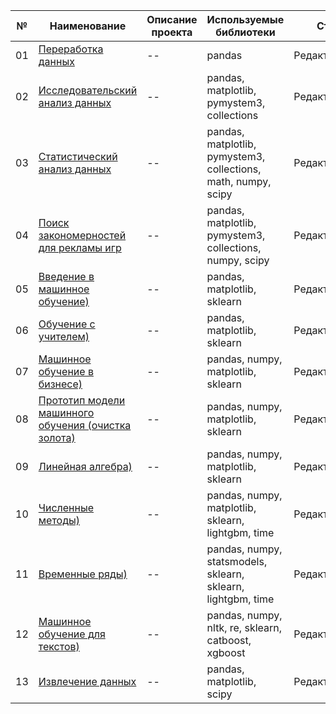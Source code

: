 №|Наименование|Описание проекта|Используемые библиотеки|Статус|
--|--|--|--|--|
01|[Переработка данных]()|--|pandas|Редактирование|
02|[Исследовательский анализ данных]()|--|pandas, matplotlib, pymystem3, collections|Редактирование|
03|[Статистический анализ данных]()|--|pandas, matplotlib, pymystem3, collections, math, numpy, scipy|Редактирование|
04|[Поиск закономерностей для рекламы игр]()|--|pandas, matplotlib, pymystem3, collections, numpy, scipy|Редактирование|
05|[Введение в машинное обучение)]()|--|pandas, matplotlib, sklearn|Редактирование|
06|[Обучение с учителем)]()|--|pandas, matplotlib, sklearn|Редактирование|
07|[Машинное обучение в бизнесе)]()|--|pandas, numpy, matplotlib, sklearn|Редактирование|
08|[Прототип модели машинного обучения (очистка золота)]()|--|pandas, numpy, matplotlib, sklearn|Редактирование|
09|[Линейная алгебра)]()|--|pandas, numpy, matplotlib, sklearn|Редактирование|
10|[Численные методы)]()|--|pandas, numpy, matplotlib, sklearn, lightgbm, time|Редактирование|
11|[Временные ряды)]()|--|pandas, numpy, statsmodels, sklearn, sklearn, lightgbm, time|Редактирование|
12|[Машинное обучение для текстов)]()|--|pandas, numpy, nltk, re, sklearn, catboost, xgboost|Редактирование|
13|[Извлечение данных]()|--|pandas, matplotlib, scipy|Редактирование|
